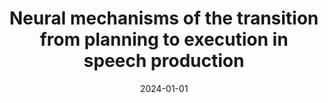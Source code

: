 ---
title: "Neural mechanisms of the transition from planning to execution in speech production"
collection: publications
category: manuscripts
permalink: /publication/2024-neural-mechanisms-speech
date: 2024-01-01
venue: 'bioRxiv (Preprint)'
paperurl: 'https://www.biorxiv.org/content/10.1101/2024.10.31.621419v1'
citation: 'Duraivel, S., Rahimpour, S., Barth, K., Chiang, C.H., Wang, C., Harward, S., Lad, N., Sexton, D., Friedman, A., Southwell, D., Sinha, S., Vestal, M., Viventi, J., Cogan, G. (2024). &quot;Neural mechanisms of the transition from planning to execution in speech production.&quot; <i>bioRxiv</i>.'
---